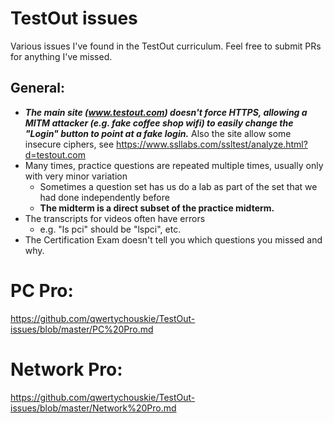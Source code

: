# TestOut issues

Various issues I've found in the TestOut curriculum.  Feel free to submit PRs for anything I've missed.

## General:

- __*The main site (www.testout.com) doesn't force HTTPS, allowing a MITM attacker (e.g. fake coffee shop wifi) to easily change the "Login" button to point at a fake login.*__  Also the site allow some insecure ciphers, see https://www.ssllabs.com/ssltest/analyze.html?d=testout.com
- Many times, practice questions are repeated multiple times, usually only with very minor variation
  - Sometimes a question set has us do a lab as part of the set that we had done independently before
  - **The midterm is a direct subset of the practice midterm.**
- The transcripts for videos often have errors
  - e.g. "ls pci" should be "lspci", etc.
- The Certification Exam doesn't tell you which questions you missed and why.

# PC Pro:
https://github.com/qwertychouskie/TestOut-issues/blob/master/PC%20Pro.md

# Network Pro:
https://github.com/qwertychouskie/TestOut-issues/blob/master/Network%20Pro.md
